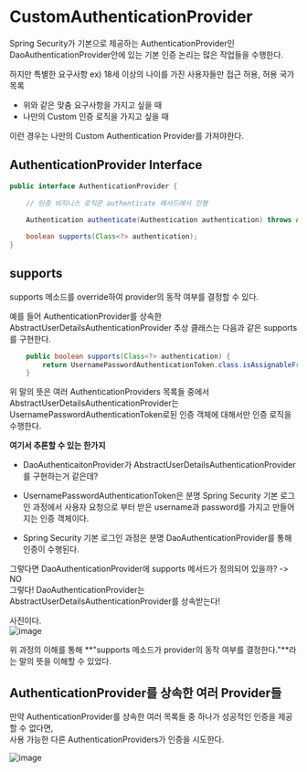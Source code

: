# CustomAuthenticationProvider

Spring Security가 기본으로 제공하는 AuthenticationProvider인   
DaoAuthenticationProvider안에 있는 기본 인증 논리는 많은 작업들을 수행한다.   

하지만 특별한 요구사항 ex) 18세 이상의 나이를 가진 사용자들만 접근 허용, 허용 국가 목록   
- 위와 같은 맞춤 요구사항을 가지고 싶을 때
- 나만의 Custom 인증 로직을 가지고 싶을 때


이런 경우는 나만의 Custom Authentication Provider를 가져야한다.

## AuthenticationProvider Interface

```java
public interface AuthenticationProvider {
    
    // 인증 비지니스 로직은 authenticate 메서드에서 진행
    
    Authentication authenticate(Authentication authentication) throws AuthenticationException;

    boolean supports(Class<?> authentication);
}

```

## supports
supports 메소드를 override하여 provider의 동작 여부를 결정할 수 있다.   

예를 들어 AuthenticationProvider를 상속한 AbstractUserDetailsAuthenticationProvider 추상 클래스는 다음과 같은 supports를 구현한다.   
```java
    public boolean supports(Class<?> authentication) {
        return UsernamePasswordAuthenticationToken.class.isAssignableFrom(authentication);
    }
```
위 말의 뜻은 여러 AuthenticationProviders 목록들 중에서   
AbstractUserDetailsAuthenticationProvider는 UsernamePasswordAuthenticationToken로된 인증 객체에 대해서만 인증 로직을 수행한다.   

**여기서 추론할 수 있는 한가지**    

- DaoAuthenticaitonProvider가 AbstractUserDetailsAuthenticationProvider를 구현하는거 같은데?   

- UsernamePasswordAuthenticationToken은 분명 Spring Security 기본 로그인 과정에서 사용자 요청으로 부터 받은 username과 password를 가지고 만들어지는 인증 객체이다.   
- Spring Security 기본 로그인 과정은 분명 DaoAuthenticationProvider를 통해 인증이 수행된다.   

그렇다면 DaoAuthenticationProvider에 supports 메서드가 정의되어 있을까? -> NO   
그렇다! DaoAuthenticationProvider는 AbstractUserDetailsAuthenticationProvider를 상속받는다!   

사진이다.   
![image](https://github.com/user-attachments/assets/899ab36a-ad09-4bc9-b16a-bbae95d5c06a)

위 과정의 이해를 통해 **"supports 메소드가 provider의 동작 여부를 결정한다."**라는 말의 뜻을 이해할 수 있었다.

## AuthenticationProvider를 상속한 여러 Provider들

만약 AuthenticationProvider를 상속한 여러 목록들 중 하나가 성공적인 인증을 제공할 수 없다면,   
사용 가능한 다른 AuthenticationProviders가 인증을 시도한다.   

![image](https://github.com/user-attachments/assets/7f6a083c-294c-4232-88d1-d4c0779098a6)

